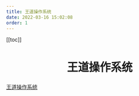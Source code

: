 ```yaml
---
title: 王道操作系统
date: 2022-03-16 15:02:08
order: 1
---
```


<!-- more -->

[[toc]]


<div align="center" style="font-size:1.4em;"><h2><strong> 王道操作系统</strong></h2></div>



[王道操作系统](https://www.bilibili.com/video/BV1YE411D7nH)
